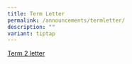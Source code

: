 ```yaml
---
title: Term Letter
permalink: /announcements/termletter/
description: ""
variant: tiptap
---
```

<p><a href="/files/Term Letters/2024/Term_2_Letter_2024.pdf" rel="noopener noreferrer nofollow" target="_blank">Term 2 letter</a>
</p>
